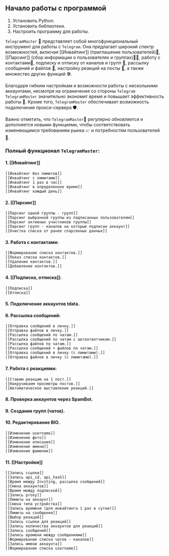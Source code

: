 ## Начало работы с программой 

1. Установить Python.
2. Установить библиотеки.
3. Настроить программу для работы.

`TelegramMaster` 🤖 представляет собой многофункциональный инструмент для работы с `Telegram`. Она предлагает широкий спектр возможностей, включая [[Инвайтинг]] (приглашение пользователей)💌, [[Парсинг]] (сбор информации о пользователях и группах)🕵️‍♂️, работу с контактами📇, подписку и отписку от каналов и групп 🔔, рассылку сообщений и файлов 📨, настройку реакций на посты 🧐, а также множество других функций 🛠️.

Благодаря гибким настройкам и возможности работы с несколькими аккаунтами, несмотря на ограничения со стороны `Telegram` `TelegramMaster` значительно экономит время и повышает эффективность работы 💼. Кроме того, `TelegramMaster` обеспечивает возможность подключения прокси-сервера 🛡️.

Важно отметить, что `TelegramMaster`🚀 регулярно обновляется и дополняется новыми функциями, чтобы соответствовать изменяющимся требованиям рынка 📈 и потребностям пользователей 🤝.

### Полный функционал `TelegramMaster`:

#### 1. [[Инвайтинг]]
	[[Инвайтинг без лимитов]]
	[[Инвайтинг с лимитами]]
	[[Инвайтинг 1 раз в час]]
	[[Инвайтинг в определенное время]]
	[[Инвайтинг каждый день]]
#### 2. [[Парсинг]]
	[[Парсинг одной группы - групп]]
	[[Парсинг выбранной группы из подписанных пользователем]]
	[[Парсинг активных участников группы]]
	[[Парсинг групп - каналов на которые подписан аккаунт]]
	[[Очистка списка от ранее спарсенных данных]]
#### 3. Работа с контактами:
	[[Формирование списка контактов.]]
	[[Показ списка контактов.]]
	[[Удаление контактов.]]
	[[Добавление контактов.]]
#### 4. [[Подписка, отписка]]:
	[[Подписка]]
	[[Отписка]]
#### 5. Подключение аккаунтов tdata.
#### 6. Рассылка сообщений:
	[[Отправка сообщений в личку.]]
	[[Отправка файлов в личку.]]
	[[Рассылка сообщений по чатам.]]
	[[Рассылка сообщений по чатам с автоответчиком.]]
	[[Рассылка файлов по чатам.]]
	[[Рассылка сообщений + файлов по чатам.]]
	[[Отправка сообщений в личку (с лимитами).]]
	[[Отправка файлов в личку (с лимитами).]]
#### 7. Работа с реакциями:
	[[Ставим реакцию на 1 пост.]]
	[[Накручиваем просмотры постов.]]
	[[Автоматическое выставление реакций.]]
#### 8. Проверка аккаунтов через SpamBot.
#### 9. Создание групп (чатов).

#### 10. Редактирование BIO.
	[[Изменение username]]
	[[Изменение фото]]
	[[Изменение описания]]
	[[Изменение имени]]
	[[Изменение фамилии]]
#### 11. [[Настройки]]
	[[Запись ссылки]]
	[[Запись api_id, api_hash]]
	[[Время между Inviting, рассылка сообщений]]
	[[Смена аккаунтов]]
	[[Время между подпиской]]
	[[Запись proxy]]
	[[Лимиты на аккаунт]]
	[[Смена типа устройства]]
	[[Запись времени (для инвайтинга 1 раз в сутки)]]
	[[Лимиты на сообщения]]
	[[Выбор реакций]]
	[[Запись ссылки для реакций]]
	[[Запись количества аккаунтов для реакций]]
	[[Запись сообщений]]
	[[Запись времени между сообщениями]]
	[[Формирование списка чатов - каналов]]
	[[Запись имени аккаунта]]
	[[Формирование списка username]]


